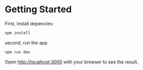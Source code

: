 # Getting Started

First, install depencies:
```bash
npm install
```
second, run the app
```bash
npm run dev
```

Open [http://localhost:3000](http://localhost:3000) with your browser to see the result.

